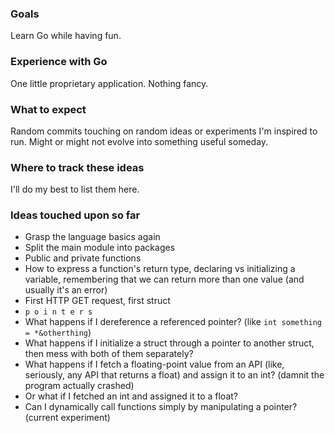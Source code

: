 ### Goals

Learn Go while having fun.

### Experience with Go

One little proprietary application. Nothing fancy.

### What to expect

Random commits touching on random ideas or experiments I'm inspired to run. Might or might not evolve into something useful someday.

### Where to track these ideas

I'll do my best to list them here.

### Ideas touched upon so far

- Grasp the language basics again
- Split the main module into packages
- Public and private functions
- How to express a function's return type, declaring vs initializing a variable, remembering that we can return more than one value (and usually it's an error)
- First HTTP GET request, first struct
- `p o i n t e r s`
- What happens if I dereference a referenced pointer? (like `int something = *&otherthing`)
- What happens if I initialize a struct through a pointer to another struct, then mess with both of them separately?
- What happens if I fetch a floating-point value from an API (like, seriously, any API that returns a float) and assign it to an int? (damnit the program actually crashed)
- Or what if I fetched an int and assigned it to a float?
- Can I dynamically call functions simply by manipulating a pointer? (current experiment)